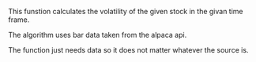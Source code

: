 This funstion calculates the volatility of the given stock in the givan time frame.

The algorithm uses bar data taken from the alpaca api.

The function just needs data so it does not matter whatever the source is.
